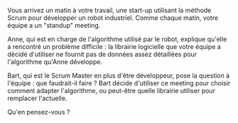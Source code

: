Vous arrivez un matin à votre travail, une start-up utilisant la méthode Scrum pour développer un robot industriel.
Comme chaque matin, votre équipe a un "standup" meeting.

Anne, qui est en charge de l'algorithme utilisé par le robot, explique qu'elle a rencontré un problème difficile :
la librairie logicielle que votre équipe a décidé d'utiliser ne fournit pas de données assez détaillées pour l'algorithme qu'Anne développe.

Bart, qui est le Scrum Master en plus d'être développeur, pose la question à l'équipe : que faudrait-il faire ?
Bart décide d'utiliser ce meeting pour choisir comment adapter l'algorithme, ou peut-être quelle librairie utiliser pour remplacer l'actuelle.

Qu'en pensez-vous ?
